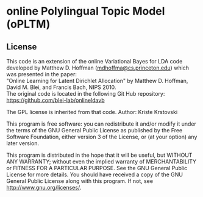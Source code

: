 # online Polylingual Topic Model (oPLTM)


## License

This code is an extension of the online Variational Bayes for LDA code developed by Matthew D. Hoffman (mdhoffma@cs.princeton.edu) which was presented in the paper:  
"Online Learning for Latent Dirichlet Allocation" by Matthew D. Hoffman, David M. Blei, and Francis Bach, NIPS 2010.  
The original code is located in the following Git Hub repository:  
https://github.com/blei-lab/onlineldavb

The GPL license is inherited from that code.
Author: Kriste Krstovski

This program is free software: you can redistribute it and/or modify it under the terms of the GNU General Public License as published by the Free Software Foundation, either version 3 of the License, or (at your option) any later version.

This program is distributed in the hope that it will be useful, but WITHOUT ANY WARRANTY; without even the implied warranty of MERCHANTABILITY or FITNESS FOR A PARTICULAR PURPOSE.  See the GNU General Public License for more details. You should have received a copy of the GNU General Public License along with this program.  If not, see <http://www.gnu.org/licenses/>.

